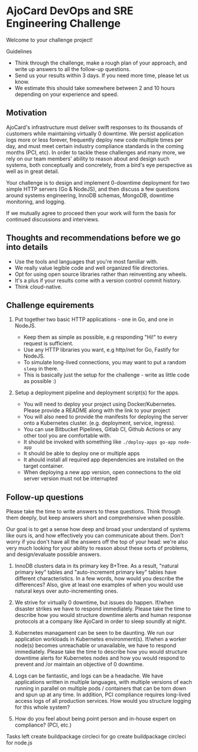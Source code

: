 AjoCard DevOps and SRE Engineering Challenge
==============================================

Welcome to your challenge project!

Guidelines
- Think through the challenge, make a rough plan of your approach, and write up answers to all the follow-up questions.
- Send us your results within 3 days. If you need more time, please let us know.
- We estimate this should take somewhere between 2 and 10 hours depending on your experience and speed.


Motivation
----------

AjoCard's infrastructure must deliver swift responses to its thousands of customers while maintaining virtually 0 downtime. We persist application logs more or less forever, frequently deploy new code multiple times per day, and must meet certain industry compliance standards in the coming months (PCI, etc). In order to tackle these challenges and many more, we rely on our team members' ability to reason about and design such systems, both conceptually and concretely, from a bird's eye perspective as well as in great detail.

Your challenge is to design and implement 0-downtime deployment for two simple HTTP servers (Go & NodeJS), and then discuss a few questions around systems engineering, InnoDB schemas, MongoDB, downtime monitoring, and logging.

If we mutually agree to proceed then your work will form the basis for continued discussions and interviews.


Thoughts and recommendations before we go into details
------------------------------------------------------

- Use the tools and languages that you're most familiar with.
- We really value legible code and well organized file directories.
- Opt for using open source libraries rather than reinventing any wheels.
- It's a plus if your results come with a version control commit history.
- Think cloud-native.


Challenge equirements
---------------------

1. Put together two basic HTTP applications - one in Go, and one in NodeJS.

    - Keep them as simple as possible, e.g responding "Hi!" to every request is sufficient.
    - Use any HTTP libraries you want, e.g http/net for Go, Fastify for NodeJS.
    - To simulate long-lived connections, you may want to put a random `sleep` in there.
    - This is basically just the setup for the challenge - write as little code as possible :)

2. Setup a deployment pipeline and deployment script(s) for the apps.

    - You will need to deploy your project using Docker/Kubernetes. Please provide a README along with the link to your project
    - You will also need to provide the manifests for deploying the server onto a Kubernetes cluster. (e.g. deployment, service, ingress).
    - You can use Bitbucket Pipelines, Gitlab CI, Github Actions or any other tool you are comfortable with.
    - It should be invoked with something like `./deploy-apps go-app node-app`
    - It should be able to deploy one or multiple apps
    - It ahould install all required app dependencies are installed on the target container.
    - When deploying a new app version, open connections to the old server version must not be interrupted


Follow-up questions
-------------------

Please take the time to write answers to these questions. Think through them deeply, but keep answers short and comprehensive when possible.

Our goal is to get a sense how deep and broad your understand of systems like ours is, and how effectively you can communicate about them. Don't worry if you don't have all the answers off the top of your head: we're also very much looking for your ability to reason about these sorts of problems, and design/evaluate possible answers.

1. InnoDB clusters data in its primary key B+Tree. As a result, "natural primary key" tables and "auto-increment primary key" tables have different characteristics. In a few words, how would you describe the differences? Also, give at least one examples of when you would use natural keys over auto-incrementing ones.

2. We strive for virtually 0 downtime, but issues do happen. If/when disaster strikes we have to respond immediately. Please take the time to describe how you would structure downtime alerts and human response protocols at a company like AjoCard in order to sleep soundly at night.

3. Kubernetes managament can be seen to be daunting. We run our application workloads in Kubernetes environment(s). If/when a worker node(s) becomes unreachable or unavailable, we have to respond immediately.  Please take the time to describe how you would structure downtime alerts for Kubernetes nodes and how you would respond to prevent and /or maintain an objective of 0 downtime.

4. Logs can be fantastic, and logs can be a headache. We have applications written in multiple languages, with multiple versions of each running in parallel on multiple pods / containers that can be torn down and spun up at any time. In addition, PCI compliance requires long-lived access logs of all production services. How would you structure logging for this whole system?

5. How do you feel about being point person and in-house expert on compliance? (PCI, etc.)


Tasks left
create buildpackage circleci for go
create buildpackage circleci for node.js
